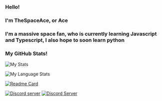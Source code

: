 ### Hello!


### I'm TheSpaceAce, or Ace

### I'm a massive space fan, who is currently learning Javascript and Typescript, I also hope to soon learn python


### My GitHub Stats!


![My Stats](https://github-readme-stats-anuraghazra1.vercel.app/api?username=The0n1y5pace4ce&show_icons=true&include_all_commits=true&theme=calm&countPrivate=true&title_color=qwerty&text_color=328BAD&border_color=#AD2E24)

![My Language Stats](https://github-readme-stats-anuraghazra1.vercel.app/api/top-langs/?username=the0n1y5pace4ce&layout=compact&theme=dark&countPrivate=true)

[![Readme Card](https://github-readme-stats.vercel.app/api/pin/?username=the0n1y5pace4ce&repo=jebediah-kerman&theme=aura)](https://github.com/anuraghazra/github-readme-stats)

<a href="https://discord.gg/rk7cVyk"><img src="https://discordapp.com/api/guilds/868979279914999808/widget.png" alt="Discord server"/></a>
[![Discord Server](https://discordapp.com/api/guilds/868979279914999808/widget.png)](https://discord.gg/AM787M44au)
